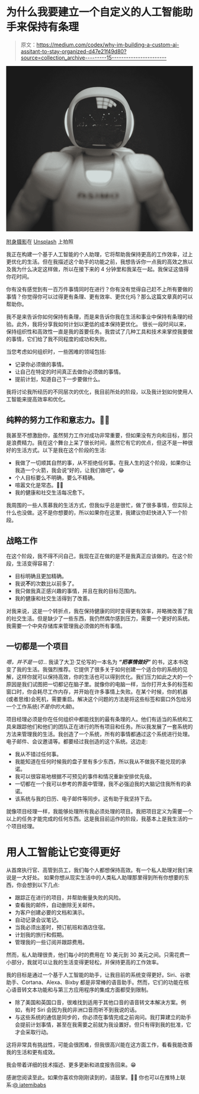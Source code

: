 # 为什么我要建立一个自定义的人工智能助手来保持有条理

> 原文：<https://medium.com/codex/why-im-building-a-custom-ai-assitant-to-stay-organized-d47e21f49d80?source=collection_archive---------15----------------------->

![](img/5722abff94713d9739894485f084eeed.png)

[附身摄影](https://unsplash.com/@possessedphotography?utm_source=medium&utm_medium=referral)在 [Unsplash](https://unsplash.com?utm_source=medium&utm_medium=referral) 上拍照

我正在构建一个基于人工智能的个人助理，它将帮助我保持更高的工作效率，过上更优化的生活。但在我描述这个助手的功能之前，我想告诉你一点我的高效之旅以及我为什么决定这样做，所以在接下来的 4 分钟里和我呆在一起。我保证这值得你花时间。

你有没有感觉到有一百万件事情同时在进行？你有没有觉得自己赶不上所有要做的事情？你觉得你可以过得更有条理、更有效率、更优化吗？那么这篇文章真的可以帮助你。

我不是来告诉你如何保持有条理，而是来告诉你我在生活和事业中保持有条理的经验。此外，我将分享我如何计划以更低的成本保持更优化。
很长一段时间以来，保持组织性和高效性一直是我的首要任务。我尝试了几种工具和技术来掌控我要做的事情，它们给了我不同程度的成功和失败。

当您考虑如何组织时，一些困难的领域包括:

*   记录你必须做的事情。
*   让自己在特定的时间真正去做你必须做的事情。
*   提前计划，知道自己下一步要做什么。

我将讨论我所经历的不同层次的优化，我目前所处的阶段，以及我计划如何使用人工智能来提高效率和优化。

## 纯粹的努力工作和意志力。🥹😭

我甚至不想激励你，虽然努力工作对成功非常重要，但如果没有方向和目标，那只是浪费精力。我在这个舞台上呆了很长时间，虽然它有它的优点，但这不是一种很好的生活方式。以下是我在这个阶段的生活:

*   我做了一切顺其自然的事，从不拒绝任何事。在我人生的这个阶段，如果你让我造一个火箭，我会说“好的，让我们做吧”。😂
*   个人目标要么不明确，要么不精确。
*   喧嚣文化是常态。🤦🏽
*   我的健康和社交生活每况愈下。

我周围的一些人羡慕我的生活方式，但我似乎总是很忙，做了很多事情，但实际上什么也没做。这不是你想要的，所以如果你在这里，我建议你赶快进入下一个阶段。

## 战略工作

在这个阶段，我不得不问自己，我现在正在做的是不是我真正应该做的。在这个阶段，生活变得容易了:

*   目标明确且更加精确。
*   我说**不**的次数比以前多了。
*   我只做我真正感兴趣的事情，并且在我的目标范围内。
*   我的健康和社交生活得到了改善。

对我来说，这是一个转折点，我在保持健康的同时变得更有效率，并略微改善了我的社交生活。但是缺少了一些东西，我仍然偶尔感到压力，需要一个更好的系统。我需要一个中央存储库来管理我必须做的所有事情。

## 一切都是一个项目

*嗯，并不是一切…*
我读了大卫·艾伦写的一本名为 ***“把事情做好”*** 的书，这本书改变了我的生活。我强烈推荐。它提供了很多关于如何创建一个适合你的系统的见解，这样你就可以保持高效，你的生活也可以得到优化。我们压力如此之大的一个原因是我们试图把一切都记在脑子里。就像你的电脑一样，当你打开太多的标签和窗口时，你会耗尽工作内存，并开始在许多事情上失败。在某个时候，你的机器(或者思维)会死机，需要重启。解决这个问题的方法是将这些标签和窗口外包给另一个工作系统(*不是你的大脑*)。

项目经理必须是你在任何组织中都能找到的最有条理的人。他们有适当的系统和工具来跟踪他们和他们的团队正在进行的所有项目和任务。所以我发展了一套系统的方法来管理我的生活。我创造了一个系统，所有的事情都通过这个系统进行处理。电子邮件、会议邀请等。都要经过我创造的这个系统。这边走:

*   我从不错过任何事。
*   我能知道在任何时候我的盘子里有多少东西，所以我从不做我不能兑现的承诺。
*   我可以很容易地根据不可预见的事件和情况重新安排优先级。
*   一切都在一个我可以参考的界面中管理，我不必强迫我的大脑记住我所有的承诺。
*   该系统与我的日历、电子邮件等同步。这有助于我坚持下去。

就像项目经理一样，我能够处理所有我必须处理的项目。我把项目定义为需要一个以上的任务才能完成的任何东西。这是我目前运作的阶段，我基本上是我生活的一个项目经理。

# 用人工智能让它变得更好

从首席执行官、高管到员工，我们每个人都想保持高效。有一个私人助理对我们来说是一大好处。
如果你想从现实生活中的人类私人助理那里得到所有你想要的东西，你会想到以下几点:

*   跟踪正在进行的项目，并帮助衡量失败的风险。
*   查看我的邮件，自动删除无关邮件。
*   为客户创建必要的文档和演示。
*   自动记录会议笔记。
*   当我必须出差时，预订航班和酒店住宿。
*   计划我的旅行和假期。
*   管理我的一些订阅并跟踪费用。

然而，私人助理很贵，他们每小时的费用在 10 美元到 30 美元之间。只需花费一小部分，我就可以让我的生活变得更轻松，并保持更高的工作效率。

我的目标是通过一个基于人工智能的助手，让我目前的系统变得更好。Siri、谷歌助手、Cortana、Alexa、Bixby 都是非常棒的语音助手。然而，它们的功能在核心语音转文本功能和与第三方应用程序的集成方面都受到限制。

*   除了美国和英国口音，很难找到适用于其他口音的语音转文本解决方案。例如，有时 Siri 会因为我的非洲口音而听不到我说的话。
*   与这些系统的通信是同步的，你必须在事情完成之前询问。我打算建立的助手会提前计划事情，甚至在我需要之前就为我设置好。但只有得到我的批准，它才会采取行动。

这将非常具有挑战性，可能会很困难，但我很高兴能在这方面工作，看看我能改善我的生活和更有成效。

我会带着详细的技术描述、更多更新和进度报告回来。😁

感谢您阅读至此。如果你喜欢你刚刚读到的，请鼓掌。👏🏽
你也可以在推特上联系:[@ iatemibabs](https://twitter.com/iamtemibabs)